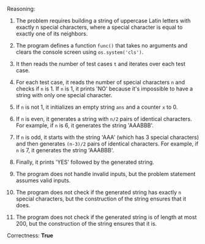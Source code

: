 Reasoning:

1. The problem requires building a string of uppercase Latin letters with exactly n special characters, where a special character is equal to exactly one of its neighbors.

2. The program defines a function `func()` that takes no arguments and clears the console screen using `os.system('cls')`.

3. It then reads the number of test cases `t` and iterates over each test case.

4. For each test case, it reads the number of special characters `n` and checks if `n` is 1. If `n` is 1, it prints 'NO' because it's impossible to have a string with only one special character.

5. If `n` is not 1, it initializes an empty string `ans` and a counter `x` to 0.

6. If `n` is even, it generates a string with `n/2` pairs of identical characters. For example, if `n` is 6, it generates the string 'AAABBB'.

7. If `n` is odd, it starts with the string 'AAA' (which has 3 special characters) and then generates `(n-3)/2` pairs of identical characters. For example, if `n` is 7, it generates the string 'AAABBB'.

8. Finally, it prints 'YES' followed by the generated string.

9. The program does not handle invalid inputs, but the problem statement assumes valid inputs.

10. The program does not check if the generated string has exactly `n` special characters, but the construction of the string ensures that it does.

11. The program does not check if the generated string is of length at most 200, but the construction of the string ensures that it is.

Correctness: **True**